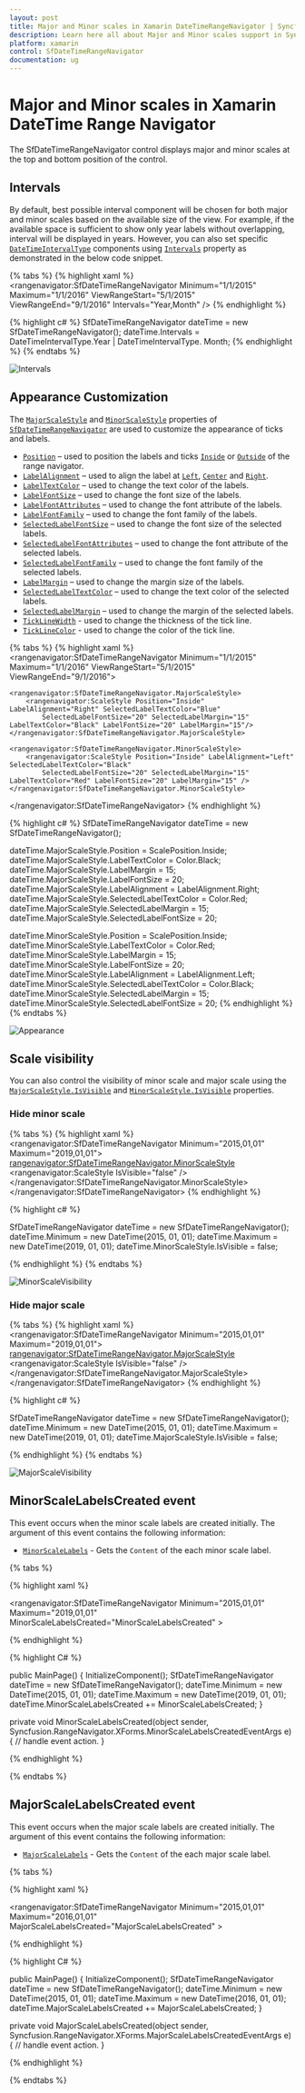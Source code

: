 ```yaml
---
layout: post
title: Major and Minor scales in Xamarin DateTimeRangeNavigator | Syncfusion®
description: Learn here all about Major and Minor scales support in Syncfusion® Xamarin DateTime Range Navigator (SfDateTimeRangeNavigator) control and more.
platform: xamarin
control: SfDateTimeRangeNavigator
documentation: ug
---
```


# Major and Minor scales in Xamarin DateTime Range Navigator

The SfDateTimeRangeNavigator control displays major and minor scales at the top and bottom position of the control. 

## Intervals

By default, best possible interval component will be chosen for both major and minor scales based on the available size of the view. For example, if the available space is sufficient to show only year labels without overlapping, interval will be displayed in years. However, you can also set specific [`DateTimeIntervalType`](https://help.syncfusion.com/cr/xamarin/Syncfusion.RangeNavigator.XForms.DateTimeIntervalType.html) components using [`Intervals`](https://help.syncfusion.com/cr/xamarin/Syncfusion.RangeNavigator.XForms.SfDateTimeRangeNavigator.html#Syncfusion_RangeNavigator_XForms_SfDateTimeRangeNavigator_Intervals) property as demonstrated in the below code snippet.

{% tabs %}
{% highlight xaml %}
<rangenavigator:SfDateTimeRangeNavigator Minimum="1/1/2015" Maximum="1/1/2016" ViewRangeStart="5/1/2015" 
	ViewRangeEnd="9/1/2016" Intervals="Year,Month" />
{% endhighlight %}

{% highlight c# %}
SfDateTimeRangeNavigator dateTime = new SfDateTimeRangeNavigator();
dateTime.Intervals = DateTimeIntervalType.Year | DateTimeIntervalType. Month;
{% endhighlight %}
{% endtabs %}

![Intervals](minorandmajorscale_images/minorandmajorscale_img1.png)

## Appearance Customization

The [`MajorScaleStyle`](https://help.syncfusion.com/cr/xamarin/Syncfusion.RangeNavigator.XForms.SfDateTimeRangeNavigator.html#Syncfusion_RangeNavigator_XForms_SfDateTimeRangeNavigator_MajorScaleStyle) and [`MinorScaleStyle`](https://help.syncfusion.com/cr/xamarin/Syncfusion.RangeNavigator.XForms.SfDateTimeRangeNavigator.html#Syncfusion_RangeNavigator_XForms_SfDateTimeRangeNavigator_MinorScaleStyle) properties of [`SfDateTimeRangeNavigator`](https://help.syncfusion.com/cr/xamarin/Syncfusion.RangeNavigator.XForms.SfDateTimeRangeNavigator.html) are used to customize the appearance of ticks and labels.

* [`Position`](https://help.syncfusion.com/cr/xamarin/Syncfusion.RangeNavigator.XForms.ScaleStyle.html#Syncfusion_RangeNavigator_XForms_ScaleStyle_Position) – used to position the labels and ticks [`Inside`](https://help.syncfusion.com/cr/xamarin/Syncfusion.RangeNavigator.XForms.ScalePosition.html#Syncfusion_RangeNavigator_XForms_ScalePosition_Inside) or [`Outside`](https://help.syncfusion.com/cr/xamarin/Syncfusion.RangeNavigator.XForms.ScalePosition.html#Syncfusion_RangeNavigator_XForms_ScalePosition_Outside) of the range navigator.
* [`LabelAlignment`](https://help.syncfusion.com/cr/xamarin/Syncfusion.RangeNavigator.XForms.ScaleStyle.html#Syncfusion_RangeNavigator_XForms_ScaleStyle_LabelAlignment) – used to align the label at [`Left`](https://help.syncfusion.com/cr/xamarin/Syncfusion.RangeNavigator.XForms.LabelAlignment.html#Syncfusion_RangeNavigator_XForms_LabelAlignment_Left), [`Center`](https://help.syncfusion.com/cr/xamarin/Syncfusion.RangeNavigator.XForms.LabelAlignment.html#Syncfusion_RangeNavigator_XForms_LabelAlignment_Center) and [`Right`](https://help.syncfusion.com/cr/xamarin/Syncfusion.RangeNavigator.XForms.LabelAlignment.html#Syncfusion_RangeNavigator_XForms_LabelAlignment_Right). 
* [`LabelTextColor`](https://help.syncfusion.com/cr/xamarin/Syncfusion.RangeNavigator.XForms.ScaleStyle.html#Syncfusion_RangeNavigator_XForms_ScaleStyle_LabelTextColor) – used to change the text color of the labels.
* [`LabelFontSize`](https://help.syncfusion.com/cr/xamarin/Syncfusion.RangeNavigator.XForms.ScaleStyle.html#Syncfusion_RangeNavigator_XForms_ScaleStyle_LabelFontSize) – used to change the font size of the labels.
* [`LabelFontAttributes`](https://help.syncfusion.com/cr/xamarin/Syncfusion.RangeNavigator.XForms.ScaleStyle.html#Syncfusion_RangeNavigator_XForms_ScaleStyle_LabelFontAttributes) – used to change the font attribute of the labels.
* [`LabelFontFamily`](https://help.syncfusion.com/cr/xamarin/Syncfusion.RangeNavigator.XForms.ScaleStyle.html#Syncfusion_RangeNavigator_XForms_ScaleStyle_LabelFontFamily) – used to change the font family of the labels.
* [`SelectedLabelFontSize`](https://help.syncfusion.com/cr/xamarin/Syncfusion.RangeNavigator.XForms.ScaleStyle.html#Syncfusion_RangeNavigator_XForms_ScaleStyle_SelectedLabelFontSize) – used to change the font size of the selected labels.
* [`SelectedLabelFontAttributes`](https://help.syncfusion.com/cr/xamarin/Syncfusion.RangeNavigator.XForms.ScaleStyle.html#Syncfusion_RangeNavigator_XForms_ScaleStyle_SelectedLabelFontAttributes) – used to change the font attribute of the selected labels.
* [`SelectedLabelFontFamily`](https://help.syncfusion.com/cr/xamarin/Syncfusion.RangeNavigator.XForms.ScaleStyle.html#Syncfusion_RangeNavigator_XForms_ScaleStyle_SelectedLabelFontFamily) – used to change the font family of the selected labels.
* [`LabelMargin`](https://help.syncfusion.com/cr/xamarin/Syncfusion.RangeNavigator.XForms.ScaleStyle.html#Syncfusion_RangeNavigator_XForms_ScaleStyle_LabelMargin) – used to change the margin size of the labels.
* [`SelectedLabelTextColor`](https://help.syncfusion.com/cr/xamarin/Syncfusion.RangeNavigator.XForms.ScaleStyle.html#Syncfusion_RangeNavigator_XForms_ScaleStyle_SelectedLabelTextColor) – used to change the text color of the selected labels.
* [`SelectedLabelMargin`](https://help.syncfusion.com/cr/xamarin/Syncfusion.RangeNavigator.XForms.ScaleStyle.html#Syncfusion_RangeNavigator_XForms_ScaleStyle_SelectedLabelMargin) – used to change the margin of the selected labels.
* [`TickLineWidth`](https://help.syncfusion.com/cr/xamarin/Syncfusion.RangeNavigator.XForms.ScaleStyle.html#Syncfusion_RangeNavigator_XForms_ScaleStyle_TickLineWidth) - used to change the thickness of the tick line.
* [`TickLineColor`](https://help.syncfusion.com/cr/xamarin/Syncfusion.RangeNavigator.XForms.ScaleStyle.html#Syncfusion_RangeNavigator_XForms_ScaleStyle_TickLineColor) - used to change the color of the tick line.

{% tabs %}
{% highlight xaml %}
<rangenavigator:SfDateTimeRangeNavigator Minimum="1/1/2015" Maximum="1/1/2016" ViewRangeStart="5/1/2015" 
	ViewRangeEnd="9/1/2016">

	<rangenavigator:SfDateTimeRangeNavigator.MajorScaleStyle>
		<rangenavigator:ScaleStyle Position="Inside" LabelAlignment="Right" SelectedLabelTextColor="Blue" 
			SelectedLabelFontSize="20" SelectedLabelMargin="15" LabelTextColor="Black" LabelFontSize="20" LabelMargin="15"/>	
	</rangenavigator:SfDateTimeRangeNavigator.MajorScaleStyle>
	
	<rangenavigator:SfDateTimeRangeNavigator.MinorScaleStyle>
		<rangenavigator:ScaleStyle Position="Inside" LabelAlignment="Left" SelectedLabelTextColor="Black" 
			SelectedLabelFontSize="20" SelectedLabelMargin="15" LabelTextColor="Red" LabelFontSize="20" LabelMargin="15" />
	</rangenavigator:SfDateTimeRangeNavigator.MinorScaleStyle>

</rangenavigator:SfDateTimeRangeNavigator>
{% endhighlight %}

{% highlight c# %}
SfDateTimeRangeNavigator dateTime = new SfDateTimeRangeNavigator();

dateTime.MajorScaleStyle.Position = ScalePosition.Inside;
dateTime.MajorScaleStyle.LabelTextColor = Color.Black;
dateTime.MajorScaleStyle.LabelMargin = 15;
dateTime.MajorScaleStyle.LabelFontSize = 20;
dateTime.MajorScaleStyle.LabelAlignment = LabelAlignment.Right;
dateTime.MajorScaleStyle.SelectedLabelTextColor = Color.Red;
dateTime.MajorScaleStyle.SelectedLabelMargin = 15;
dateTime.MajorScaleStyle.SelectedLabelFontSize = 20;

dateTime.MinorScaleStyle.Position = ScalePosition.Inside;
dateTime.MinorScaleStyle.LabelTextColor = Color.Red;
dateTime.MinorScaleStyle.LabelMargin = 15;
dateTime.MinorScaleStyle.LabelFontSize = 20;
dateTime.MinorScaleStyle.LabelAlignment = LabelAlignment.Left;
dateTime.MinorScaleStyle.SelectedLabelTextColor = Color.Black;
dateTime.MinorScaleStyle.SelectedLabelMargin = 15;
dateTime.MinorScaleStyle.SelectedLabelFontSize = 20;
{% endhighlight %}
{% endtabs %}

![Appearance](minorandmajorscale_images/minorandmajorscale_img2.png)

## Scale visibility

You can also control the visibility of minor scale and major scale using the  [`MajorScaleStyle.IsVisible`](https://help.syncfusion.com/cr/xamarin/Syncfusion.RangeNavigator.XForms.ScaleStyle.html#Syncfusion_RangeNavigator_XForms_ScaleStyle_IsVisible) and [`MinorScaleStyle.IsVisible`](https://help.syncfusion.com/cr/xamarin/Syncfusion.RangeNavigator.XForms.ScaleStyle.html#Syncfusion_RangeNavigator_XForms_ScaleStyle_IsVisible) properties.

### Hide minor scale

{% tabs %}
{% highlight xaml %}
    <rangenavigator:SfDateTimeRangeNavigator Minimum="2015,01,01" Maximum="2019,01,01">
        <rangenavigator:SfDateTimeRangeNavigator.MinorScaleStyle>
            <rangenavigator:ScaleStyle IsVisible="false" />
            </rangenavigator:SfDateTimeRangeNavigator.MinorScaleStyle>
    </rangenavigator:SfDateTimeRangeNavigator>
{% endhighlight %}

{% highlight c# %}

SfDateTimeRangeNavigator dateTime = new SfDateTimeRangeNavigator();
dateTime.Minimum = new DateTime(2015, 01, 01);
dateTime.Maximum = new DateTime(2019, 01, 01);
dateTime.MinorScaleStyle.IsVisible = false;

{% endhighlight %}
{% endtabs %}

![MinorScaleVisibility](minorandmajorscale_images/minorandmajorscale_img3.jpg)

### Hide major scale

{% tabs %}
{% highlight xaml %}
    <rangenavigator:SfDateTimeRangeNavigator Minimum="2015,01,01" Maximum="2019,01,01">        
        <rangenavigator:SfDateTimeRangeNavigator.MajorScaleStyle>
            <rangenavigator:ScaleStyle IsVisible="false" />
        </rangenavigator:SfDateTimeRangeNavigator.MajorScaleStyle>
    </rangenavigator:SfDateTimeRangeNavigator>
{% endhighlight %}

{% highlight c# %}

SfDateTimeRangeNavigator dateTime = new SfDateTimeRangeNavigator();
dateTime.Minimum = new DateTime(2015, 01, 01);
dateTime.Maximum = new DateTime(2019, 01, 01);
dateTime.MajorScaleStyle.IsVisible = false;

{% endhighlight %}
{% endtabs %}

![MajorScaleVisibility](minorandmajorscale_images/minorandmajorscale_img4.jpg)

## MinorScaleLabelsCreated event

This event occurs when the minor scale labels are created initially. The argument of this event contains the following information:

* [`MinorScaleLabels`](https://help.syncfusion.com/cr/xamarin/Syncfusion.RangeNavigator.XForms.MinorScaleLabelsCreatedEventArgs.html#Syncfusion_RangeNavigator_XForms_MinorScaleLabelsCreatedEventArgs_MinorScaleLabels) - Gets the `Content` of the each minor scale label.

{% tabs %} 

{% highlight xaml %} 

 <rangenavigator:SfDateTimeRangeNavigator Minimum="2015,01,01" Maximum="2019,01,01" MinorScaleLabelsCreated="MinorScaleLabelsCreated" >
    
  
{% endhighlight %}

{% highlight C# %} 

public MainPage()
    {
        InitializeComponent();
        SfDateTimeRangeNavigator dateTime = new SfDateTimeRangeNavigator();
		dateTime.Minimum = new DateTime(2015, 01, 01);
        dateTime.Maximum = new DateTime(2019, 01, 01);
		dateTime.MinorScaleLabelsCreated += MinorScaleLabelsCreated;
    }

 private void MinorScaleLabelsCreated(object sender, Syncfusion.RangeNavigator.XForms.MinorScaleLabelsCreatedEventArgs e)
    {
        // handle event action.
    }

{% endhighlight %}

{% endtabs %}


## MajorScaleLabelsCreated event

This event occurs when the major scale labels are created initially. The argument of this event contains the following information:

* [`MajorScaleLabels`](https://help.syncfusion.com/cr/xamarin/Syncfusion.RangeNavigator.XForms.MajorScaleLabelsCreatedEventArgs.html#Syncfusion_RangeNavigator_XForms_MajorScaleLabelsCreatedEventArgs_MajorScaleLabels) - Gets the `Content` of the each major scale label.

{% tabs %} 

{% highlight xaml %} 

 <rangenavigator:SfDateTimeRangeNavigator Minimum="2015,01,01" Maximum="2016,01,01" MajorScaleLabelsCreated="MajorScaleLabelsCreated" >
    
  
{% endhighlight %}

{% highlight C# %} 

public MainPage()
    {
        InitializeComponent();
        SfDateTimeRangeNavigator dateTime = new SfDateTimeRangeNavigator();
		dateTime.Minimum = new DateTime(2015, 01, 01);
        dateTime.Maximum = new DateTime(2016, 01, 01);
		dateTime.MajorScaleLabelsCreated += MajorScaleLabelsCreated;
    }

private void MajorScaleLabelsCreated(object sender, Syncfusion.RangeNavigator.XForms.MajorScaleLabelsCreatedEventArgs e)
    {
        // handle event action.
    }

{% endhighlight %}

{% endtabs %}
